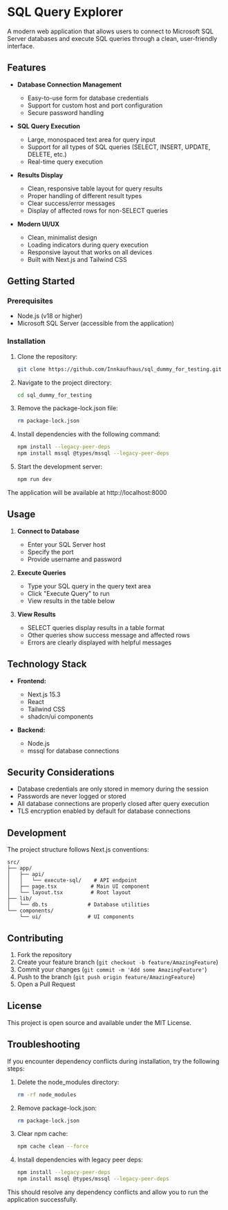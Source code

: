 # SQL Query Explorer

A modern web application that allows users to connect to Microsoft SQL Server databases and execute SQL queries through a clean, user-friendly interface.

## Features

- **Database Connection Management**
  - Easy-to-use form for database credentials
  - Support for custom host and port configuration
  - Secure password handling

- **SQL Query Execution**
  - Large, monospaced text area for query input
  - Support for all types of SQL queries (SELECT, INSERT, UPDATE, DELETE, etc.)
  - Real-time query execution

- **Results Display**
  - Clean, responsive table layout for query results
  - Proper handling of different result types
  - Clear success/error messages
  - Display of affected rows for non-SELECT queries

- **Modern UI/UX**
  - Clean, minimalist design
  - Loading indicators during query execution
  - Responsive layout that works on all devices
  - Built with Next.js and Tailwind CSS

## Getting Started

### Prerequisites

- Node.js (v18 or higher)
- Microsoft SQL Server (accessible from the application)

### Installation

1. Clone the repository:
   ```bash
   git clone https://github.com/Innkaufhaus/sql_dummy_for_testing.git
   ```

2. Navigate to the project directory:
   ```bash
   cd sql_dummy_for_testing
   ```

3. Remove the package-lock.json file:
   ```bash
   rm package-lock.json
   ```

4. Install dependencies with the following command:
   ```bash
   npm install --legacy-peer-deps
   npm install mssql @types/mssql --legacy-peer-deps
   ```

5. Start the development server:
   ```bash
   npm run dev
   ```

The application will be available at http://localhost:8000

## Usage

1. **Connect to Database**
   - Enter your SQL Server host
   - Specify the port
   - Provide username and password

2. **Execute Queries**
   - Type your SQL query in the query text area
   - Click "Execute Query" to run
   - View results in the table below

3. **View Results**
   - SELECT queries display results in a table format
   - Other queries show success message and affected rows
   - Errors are clearly displayed with helpful messages

## Technology Stack

- **Frontend:**
  - Next.js 15.3
  - React
  - Tailwind CSS
  - shadcn/ui components

- **Backend:**
  - Node.js
  - mssql for database connections

## Security Considerations

- Database credentials are only stored in memory during the session
- Passwords are never logged or stored
- All database connections are properly closed after query execution
- TLS encryption enabled by default for database connections

## Development

The project structure follows Next.js conventions:

```
src/
├── app/
│   ├── api/
│   │   └── execute-sql/    # API endpoint
│   ├── page.tsx           # Main UI component
│   └── layout.tsx         # Root layout
├── lib/
│   └── db.ts             # Database utilities
└── components/
    └── ui/               # UI components
```

## Contributing

1. Fork the repository
2. Create your feature branch (`git checkout -b feature/AmazingFeature`)
3. Commit your changes (`git commit -m 'Add some AmazingFeature'`)
4. Push to the branch (`git push origin feature/AmazingFeature`)
5. Open a Pull Request

## License

This project is open source and available under the MIT License.

## Troubleshooting

If you encounter dependency conflicts during installation, try the following steps:

1. Delete the node_modules directory:
   ```bash
   rm -rf node_modules
   ```

2. Remove package-lock.json:
   ```bash
   rm package-lock.json
   ```

3. Clear npm cache:
   ```bash
   npm cache clean --force
   ```

4. Install dependencies with legacy peer deps:
   ```bash
   npm install --legacy-peer-deps
   npm install mssql @types/mssql --legacy-peer-deps
   ```

This should resolve any dependency conflicts and allow you to run the application successfully.
